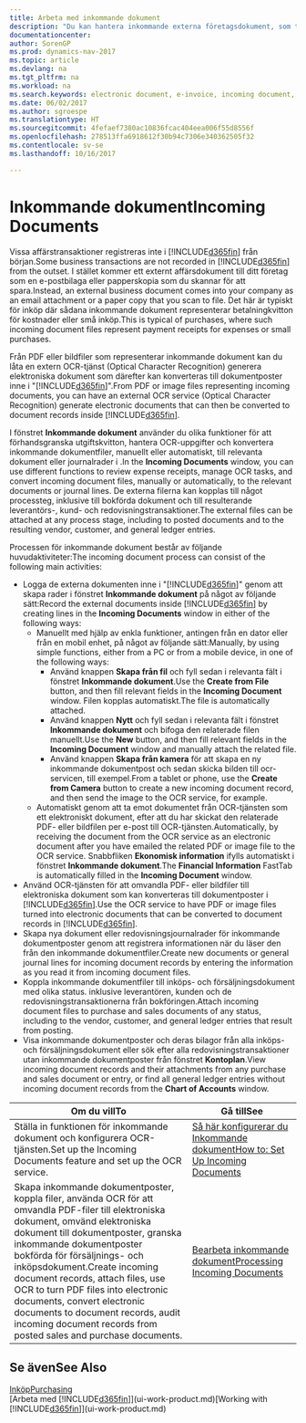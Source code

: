 ```yaml
---
title: Arbeta med inkommande dokument
description: "Du kan hantera inkommande externa företagsdokument, som till exempel betalningsinleveranser eller PDF-filer, hantera OCR-uppgifter och konvertera filer till elektroniska dokument och poster i Dynamics NAV."
documentationcenter: 
author: SorenGP
ms.prod: dynamics-nav-2017
ms.topic: article
ms.devlang: na
ms.tgt_pltfrm: na
ms.workload: na
ms.search.keywords: electronic document, e-invoice, incoming document, OCR, ecommerce, document exchange, import invoice
ms.date: 06/02/2017
ms.author: sgroespe
ms.translationtype: HT
ms.sourcegitcommit: 4fefaef7380ac10836fcac404eea006f55d8556f
ms.openlocfilehash: 278513ffa6918612f30b94c7306e340362505f32
ms.contentlocale: sv-se
ms.lasthandoff: 10/16/2017

---
```

# <a name="incoming-documents"></a><span data-ttu-id="58e89-103">Inkommande dokument</span><span class="sxs-lookup"><span data-stu-id="58e89-103">Incoming Documents</span></span>
<span data-ttu-id="58e89-104">Vissa affärstransaktioner registreras inte i [!INCLUDE[d365fin](includes/d365fin_md.md)] från början.</span><span class="sxs-lookup"><span data-stu-id="58e89-104">Some business transactions are not recorded in [!INCLUDE[d365fin](includes/d365fin_md.md)] from the outset.</span></span> <span data-ttu-id="58e89-105">I stället kommer ett externt affärsdokument till ditt företag som en e-postbilaga eller papperskopia som du skannar för att spara.</span><span class="sxs-lookup"><span data-stu-id="58e89-105">Instead, an external business document comes into your company as an email attachment or a paper copy that you scan to file.</span></span> <span data-ttu-id="58e89-106">Det här är typiskt för inköp där sådana inkommande dokument representerar betalningkvitton för kostnader eller små inköp.</span><span class="sxs-lookup"><span data-stu-id="58e89-106">This is typical of purchases, where such incoming document files represent payment receipts for expenses or small purchases.</span></span>

<span data-ttu-id="58e89-107">Från PDF eller bildfiler som representerar inkommande dokument kan du låta en extern OCR-tjänst (Optical Character Recognition) generera elektroniska dokument som därefter kan konverteras till dokumentposter inne i "[!INCLUDE[d365fin](includes/d365fin_md.md)]".</span><span class="sxs-lookup"><span data-stu-id="58e89-107">From PDF or image files representing incoming documents, you can have an external OCR service (Optical Character Recognition) generate electronic documents that can then be converted to document records inside [!INCLUDE[d365fin](includes/d365fin_md.md)].</span></span>

<span data-ttu-id="58e89-108">I fönstret **Inkommande dokument** använder du olika funktioner för att förhandsgranska utgiftskvitton, hantera OCR-uppgifter och konvertera inkommande dokumentfiler, manuellt eller automatiskt, till relevanta dokument eller journalrader i .</span><span class="sxs-lookup"><span data-stu-id="58e89-108">In the **Incoming Documents** window, you can use different functions to review expense receipts, manage OCR tasks, and convert incoming document files, manually or automatically, to the relevant documents or journal lines.</span></span> <span data-ttu-id="58e89-109">De externa filerna kan kopplas till något processteg, inklusive till bokförda dokument och till resulterande leverantörs-, kund- och redovisningstransaktioner.</span><span class="sxs-lookup"><span data-stu-id="58e89-109">The external files can be attached at any process stage, including to posted documents and to the resulting vendor, customer, and general ledger entries.</span></span>

<span data-ttu-id="58e89-110">Processen för inkommande dokument består av följande huvudaktiviteter:</span><span class="sxs-lookup"><span data-stu-id="58e89-110">The incoming document process can consist of the following main activities:</span></span>

* <span data-ttu-id="58e89-111">Logga de externa dokumenten inne i "[!INCLUDE[d365fin](includes/d365fin_md.md)]" genom att skapa rader i fönstret **Inkommande dokument** på något av följande sätt:</span><span class="sxs-lookup"><span data-stu-id="58e89-111">Record the external documents inside [!INCLUDE[d365fin](includes/d365fin_md.md)] by creating lines in the **Incoming Documents** window in either of the following ways:</span></span>
  * <span data-ttu-id="58e89-112">Manuellt med hjälp av enkla funktioner, antingen från en dator eller från en mobil enhet, på något av följande sätt:</span><span class="sxs-lookup"><span data-stu-id="58e89-112">Manually, by using simple functions, either from a PC or from a mobile device, in one of the following ways:</span></span>
    * <span data-ttu-id="58e89-113">Använd knappen **Skapa från fil** och fyll sedan i relevanta fält i fönstret **Inkommande dokument**.</span><span class="sxs-lookup"><span data-stu-id="58e89-113">Use the **Create from File** button, and then fill relevant fields in the **Incoming Document** window.</span></span> <span data-ttu-id="58e89-114">Filen kopplas automatiskt.</span><span class="sxs-lookup"><span data-stu-id="58e89-114">The file is automatically attached.</span></span>  
    * <span data-ttu-id="58e89-115">Använd knappen **Nytt** och fyll sedan i relevanta fält i fönstret **Inkommande dokument** och bifoga den relaterade filen manuellt.</span><span class="sxs-lookup"><span data-stu-id="58e89-115">Use the **New** button, and then fill relevant fields in the **Incoming Document** window and manually attach the related file.</span></span>
    * <span data-ttu-id="58e89-116">Använd knappen **Skapa från kamera** för att skapa en ny inkommande dokumentpost och sedan skicka bilden till ocr-servicen, till exempel.</span><span class="sxs-lookup"><span data-stu-id="58e89-116">From a tablet or phone, use the **Create from Camera** button to create a new incoming document record, and then send the image to the OCR service, for example.</span></span>
  * <span data-ttu-id="58e89-117">Automatiskt genom att ta emot dokumentet från OCR-tjänsten som ett elektroniskt dokument, efter att du har skickat den relaterade PDF- eller bildfilen per e-post till OCR-tjänsten.</span><span class="sxs-lookup"><span data-stu-id="58e89-117">Automatically, by receiving the document from the OCR service as an electronic document after you have emailed the related PDF or image file to the OCR service.</span></span> <span data-ttu-id="58e89-118">Snabbfliken **Ekonomisk information** ifylls automatiskt i fönstret **Inkommande dokument**.</span><span class="sxs-lookup"><span data-stu-id="58e89-118">The **Financial Information** FastTab is automatically filled in the **Incoming Document** window.</span></span>
* <span data-ttu-id="58e89-119">Använd OCR-tjänsten för att omvandla PDF- eller bildfiler till elektroniska dokument som kan konverteras till dokumentposter i [!INCLUDE[d365fin](includes/d365fin_md.md)].</span><span class="sxs-lookup"><span data-stu-id="58e89-119">Use the OCR service to have PDF or image files turned into electronic documents that can be converted to document records in [!INCLUDE[d365fin](includes/d365fin_md.md)].</span></span>
* <span data-ttu-id="58e89-120">Skapa nya dokument eller redovisningsjournalrader för inkommande dokumentposter genom att registrera informationen när du läser den från den inkommande dokumentfiler.</span><span class="sxs-lookup"><span data-stu-id="58e89-120">Create new documents or general journal lines for incoming document records by entering the information as you read it from incoming document files.</span></span>
* <span data-ttu-id="58e89-121">Koppla inkommande dokumentfiler till inköps- och försäljningsdokument med olika status. inklusive leverantören, kunden och de redovisningstransaktionerna från bokföringen.</span><span class="sxs-lookup"><span data-stu-id="58e89-121">Attach incoming document files to purchase and sales documents of any status, including to the vendor, customer, and general ledger entries that result from posting.</span></span>
* <span data-ttu-id="58e89-122">Visa inkommande dokumentposter och deras bilagor från alla inköps- och försäljningsdokument eller sök efter alla redovisningstransaktioner utan inkommande dokumentposter från fönstret **Kontoplan**.</span><span class="sxs-lookup"><span data-stu-id="58e89-122">View incoming document records and their attachments from any purchase and sales document or entry, or find all general ledger entries without incoming document records from the **Chart of Accounts** window.</span></span>

| <span data-ttu-id="58e89-123">Om du vill</span><span class="sxs-lookup"><span data-stu-id="58e89-123">To</span></span> | <span data-ttu-id="58e89-124">Gå till</span><span class="sxs-lookup"><span data-stu-id="58e89-124">See</span></span> |
| --- | --- |
| <span data-ttu-id="58e89-125">Ställa in funktionen för inkommande dokument och konfigurera OCR-tjänsten.</span><span class="sxs-lookup"><span data-stu-id="58e89-125">Set up the Incoming Documents feature and set up the OCR service.</span></span> |[<span data-ttu-id="58e89-126">Så här konfigurerar du Inkommande dokument</span><span class="sxs-lookup"><span data-stu-id="58e89-126">How to: Set Up Incoming Documents</span></span>](across-how-setup-income-documents.md) |
| <span data-ttu-id="58e89-127">Skapa inkommande dokumentposter, koppla filer, använda OCR för att omvandla PDF-filer till elektroniska dokument, omvänd elektroniska dokument till dokumentposter, granska inkommande dokumentposter bokförda för försäljnings- och inköpsdokument.</span><span class="sxs-lookup"><span data-stu-id="58e89-127">Create incoming document records, attach files, use OCR to turn PDF files into electronic documents, convert electronic documents to document records, audit incoming document records from posted sales and purchase documents.</span></span> |[<span data-ttu-id="58e89-128">Bearbeta inkommande dokument</span><span class="sxs-lookup"><span data-stu-id="58e89-128">Processing Incoming Documents</span></span>](across-process-income-documents.md) |

## <a name="see-also"></a><span data-ttu-id="58e89-129">Se även</span><span class="sxs-lookup"><span data-stu-id="58e89-129">See Also</span></span>
[<span data-ttu-id="58e89-130">Inköp</span><span class="sxs-lookup"><span data-stu-id="58e89-130">Purchasing</span></span>](purchasing-manage-purchasing.md)  
<span data-ttu-id="58e89-131">[Arbeta med [!INCLUDE[d365fin](includes/d365fin_md.md)]](ui-work-product.md)</span><span class="sxs-lookup"><span data-stu-id="58e89-131">[Working with [!INCLUDE[d365fin](includes/d365fin_md.md)]](ui-work-product.md)</span></span>

